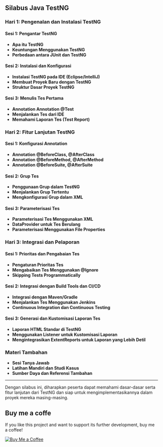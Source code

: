 ## Silabus Java TestNG

### Hari 1: Pengenalan dan Instalasi TestNG
#### Sesi 1: Pengantar TestNG
- **Apa itu TestNG**
- **Keuntungan Menggunakan TestNG**
- **Perbedaan antara JUnit dan TestNG**

#### Sesi 2: Instalasi dan Konfigurasi
- **Instalasi TestNG pada IDE (Eclipse/IntelliJ)**
- **Membuat Proyek Baru dengan TestNG**
- **Struktur Dasar Proyek TestNG**

#### Sesi 3: Menulis Tes Pertama
- **Annotation Annotation @Test**
- **Menjalankan Tes dari IDE**
- **Memahami Laporan Tes (Test Report)**

### Hari 2: Fitur Lanjutan TestNG
#### Sesi 1: Konfigurasi Annotation
- **Annotation @BeforeClass, @AfterClass**
- **Annotation @BeforeMethod, @AfterMethod**
- **Annotation @BeforeSuite, @AfterSuite**

#### Sesi 2: Grup Tes
- **Penggunaan Grup dalam TestNG**
- **Menjalankan Grup Tertentu**
- **Mengkonfigurasi Grup dalam XML**



#### Sesi 3: Parameterisasi Tes
- **Parameterisasi Tes Menggunakan XML**
- **DataProvider untuk Tes Berulang**
- **Parameterisasi Menggunakan File Properties**

### Hari 3: Integrasi dan Pelaporan
#### Sesi 1: Prioritas dan Pengabaian Tes
- **Pengaturan Prioritas Tes**
- **Mengabaikan Tes Menggunakan @Ignore**
- **Skipping Tests Programmatically**

#### Sesi 2: Integrasi dengan Build Tools dan CI/CD
- **Integrasi dengan Maven/Gradle**
- **Menjalankan Tes Menggunakan Jenkins**
- **Continuous Integration dan Continuous Testing**

#### Sesi 3: Generasi dan Kustomisasi Laporan Tes
- **Laporan HTML Standar di TestNG**
- **Menggunakan Listener untuk Kustomisasi Laporan**
- **Mengintegrasikan ExtentReports untuk Laporan yang Lebih Detil**

### Materi Tambahan
- **Sesi Tanya Jawab**
- **Latihan Mandiri dan Studi Kasus**
- **Sumber Daya dan Referensi Tambahan**

---

Dengan silabus ini, diharapkan peserta dapat memahami dasar-dasar serta fitur lanjutan dari TestNG dan siap untuk mengimplementasikannya dalam proyek mereka masing-masing.

## Buy me a coffe

If you like this project and want to support its further development, buy me a coffee!

[![Buy Me a Coffee](https://www.buymeacoffee.com/assets/img/guidelines/download-assets-sm-1.svg)](https://www.buymeacoffee.com/kudajengke404)
